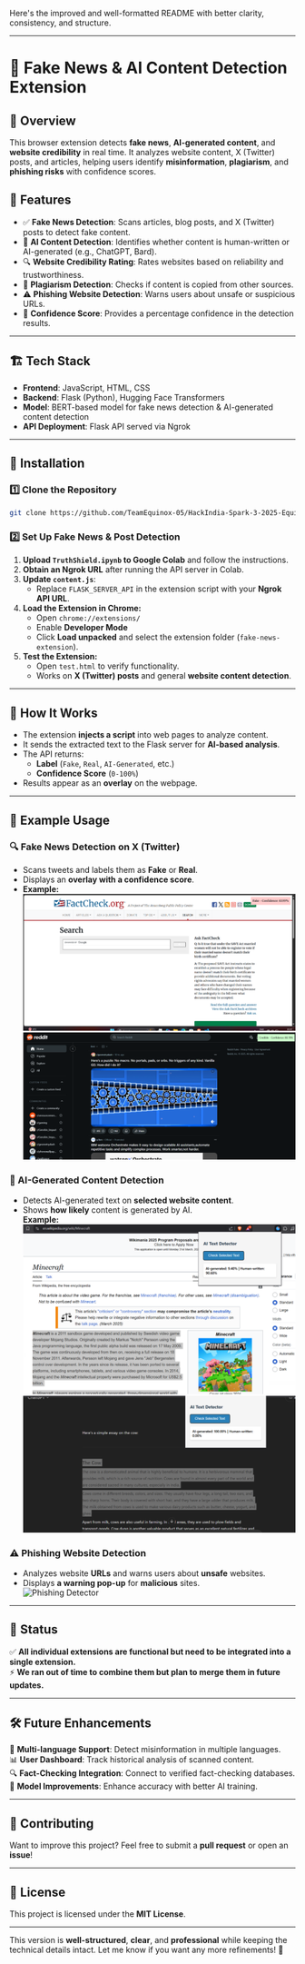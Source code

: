 Here's the improved and well-formatted README with better clarity, consistency, and structure.  

---

# 📰 Fake News & AI Content Detection Extension

## 📌 Overview  
This browser extension detects **fake news**, **AI-generated content**, and **website credibility** in real time. It analyzes website content, X (Twitter) posts, and articles, helping users identify **misinformation**, **plagiarism**, and **phishing risks** with confidence scores.

## 🚀 Features  
- ✅ **Fake News Detection**: Scans articles, blog posts, and X (Twitter) posts to detect fake content.  
- 🤖 **AI Content Detection**: Identifies whether content is human-written or AI-generated (e.g., ChatGPT, Bard).  
- 🔍 **Website Credibility Rating**: Rates websites based on reliability and trustworthiness.  
- 📝 **Plagiarism Detection**: Checks if content is copied from other sources.  
- ⚠️ **Phishing Website Detection**: Warns users about unsafe or suspicious URLs.  
- 🎯 **Confidence Score**: Provides a percentage confidence in the detection results.  

---

## 🏗️ Tech Stack  
- **Frontend**: JavaScript, HTML, CSS  
- **Backend**: Flask (Python), Hugging Face Transformers  
- **Model**: BERT-based model for fake news detection & AI-generated content detection  
- **API Deployment**: Flask API served via Ngrok  

---

## 🔧 Installation  

### 1️⃣ Clone the Repository  
```sh
git clone https://github.com/TeamEquinox-05/HackIndia-Spark-3-2025-Equinox.git
```

### 2️⃣ Set Up Fake News & Post Detection  
1. **Upload `TruthShield.ipynb` to Google Colab** and follow the instructions.  
2. **Obtain an Ngrok URL** after running the API server in Colab.  
3. **Update `content.js`**:  
   - Replace `FLASK_SERVER_API` in the extension script with your **Ngrok API URL**.  
4. **Load the Extension in Chrome:**  
   - Open `chrome://extensions/`  
   - Enable **Developer Mode**  
   - Click **Load unpacked** and select the extension folder (`fake-news-extension`).  
5. **Test the Extension:**  
   - Open `test.html` to verify functionality.  
   - Works on **X (Twitter) posts** and general **website content detection**.  

---

## 📌 How It Works  
- The extension **injects a script** into web pages to analyze content.  
- It sends the extracted text to the Flask server for **AI-based analysis**.  
- The API returns:  
  - **Label** (`Fake`, `Real`, `AI-Generated`, etc.)  
  - **Confidence Score** (`0-100%`)  
- Results appear as an **overlay** on the webpage.  

---

## 🎯 Example Usage  

### 🔍 Fake News Detection on X (Twitter)  
- Scans tweets and labels them as **Fake** or **Real**.  
- Displays an **overlay with a confidence score**.  
- **Example:**  
  ![Fake News Detector](assets/fake.png)  
  ![Real News Detector](assets/real.png)  

### 🤖 AI-Generated Content Detection  
- Detects AI-generated text on **selected website content**.  
- Shows **how likely** content is generated by AI.  
**Example:**  
  ![Human Detector](assets/human.png)  
  ![Ai Detector](assets/ai.png)  


### ⚠️ Phishing Website Detection  
- Analyzes website **URLs** and warns users about **unsafe** websites.  
- Displays **a warning pop-up** for **malicious** sites.  
![Phishing Detector](assets/safe.png)

---

## 📌 Status  
✅ **All individual extensions are functional but need to be integrated into a single extension.**  
⚡ **We ran out of time to combine them but plan to merge them in future updates.**  

---

## 🛠️ Future Enhancements  
🔹 **Multi-language Support**: Detect misinformation in multiple languages.  
📊 **User Dashboard**: Track historical analysis of scanned content.  
🔍 **Fact-Checking Integration**: Connect to verified fact-checking databases.  
🧠 **Model Improvements**: Enhance accuracy with better AI training.  

---

## 🤝 Contributing  
Want to improve this project? Feel free to submit a **pull request** or open an **issue**!  

---

## 📝 License  
This project is licensed under the **MIT License**.  

---

This version is **well-structured**, **clear**, and **professional** while keeping the technical details intact. Let me know if you want any more refinements! 🚀
